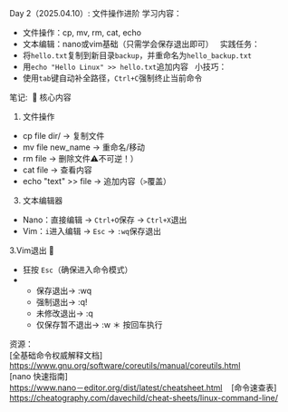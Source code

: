 Day 2（2025.04.10）: 文件操作进阶
学习内容：  
- 文件操作：cp, mv, rm, cat, echo  
- 文本编辑：nano或vim基础（只需学会保存退出即可）  
实践任务：  
- 将`hello.txt`复制到新目录`backup`，并重命名为`hello_backup.txt`  
- 用`echo "Hello Linux" >> hello.txt`追加内容  
小技巧：  
- 使用`tab`键自动补全路径，`Ctrl+C`强制终止当前命令

笔记: 
🔑 核心内容  
1. 文件操作
- cp file dir/ → 复制文件  
- mv file new_name → 重命名/移动  
- rm file → 删除文件⚠️不可逆！）  
- cat file → 查看内容  
- echo "text" >> file → 追加内容（`>`覆盖）  

3. 文本编辑器  
- Nano：直接编辑 → `Ctrl+O`保存 → `Ctrl+X`退出  
- Vim：`i`进入编辑 → `Esc` → `:wq`保存退出

3.Vim退出 🚪
* 狂按 `Esc`（确保进入命令模式）
*   
  - 保存退出→ :wq
  - 强制退出→ :q!
  - 未修改退出→ :q
  - 仅保存暂不退出→ :w
＊ 按回车执行 

资源：  
[全基础命令权威解释文档]   
https://www.gnu.org/software/coreutils/manual/coreutils.html  
[nano 快速指南]  
https://www.nano－editor.org/dist/latest/cheatsheet.html    
[命令速查表]  
https://cheatography.com/davechild/cheat-sheets/linux-command-line/
